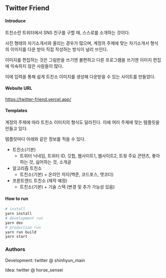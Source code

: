 ## Twitter Friend

#### Introduce

트친소란 트위터에서 SNS 친구를 구할 때, 스스로를 소개하는 것이다.

사진 형태의 자기소개서와 올리는 경우가 많으며, 계정의 주제에 맞는 자기소개서 형식의 이미지를 다운 받아 직접 작성하는 방식이 널리 쓰인다. 

이미지를 편집하는 것은 그림판을 쓰기엔 불편하고 다른 프로그램을 쓰기엔 이미지 편집에 익숙하지 않은 사람들이 많다.

이에 입력을 통해 쉽게 트친소 이미지를 생성해 다운받을 수 있는 사이트를 만들었다. 

#### Website URL
https://twitter-friend.vercel.app/

#### Templates

계정의 주제에 따라 트친소 이미지의 형식도 달라진다.
이에 여러 주제에 맞는 템플릿을 만들고 있다.

템플릿마다 아래와 같은 정보를 적을 수 있다.
- 트친소(기본) 
  - 트위터 닉네임, 트위터 ID, 깃헙, 웹사이트1, 웹사이트2, 트윗 주요 콘텐츠, 좋아하는 것, 싫어하는 것, 소개글 
- 알고리즘 트친소
  - 트친소(기본) + 온라인 저지(백준, 코드포스, 앳코더)
- 프론트엔드 트친소 (제작 예정)
  - 트친소(기본) + 기술 스택 (변경 및 추가 가능성 있음)

#### How to run 
```bash
# install 
yarn install
# development run 
yarn dev
# production run
yarn run build
yarn start
```

### Authors

Development: twitter @ shinhyun_main

Idea: twitter @ horse_sensei